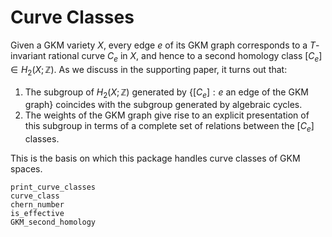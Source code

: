# Curve Classes

Given a GKM variety $X$, every edge $e$ of its GKM graph corresponds to a $T$-invariant rational curve $C_e$ in $X$, and hence to a second
homology class $[C_e]\in H_2(X;\mathbb{Z})$.
As we discuss in the supporting paper, it turns out that:

  1. The subgroup of $H_2(X;\mathbb{Z})$ generated by $\{[C_e] : e \text{ an edge of the GKM graph}\}$ coincides with the subgroup generated
      by algebraic cycles.
  2. The weights of the GKM graph give rise to an explicit presentation of this subgroup in terms of a complete set of relations between the $[C_e]$ classes.

This is the basis on which this package handles curve classes of GKM spaces.

```@docs
print_curve_classes
curve_class
chern_number
is_effective
GKM_second_homology
```